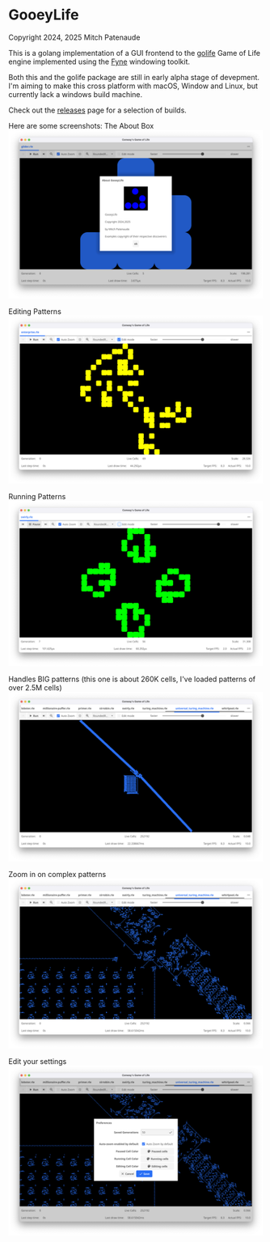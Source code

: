 # GooeyLife

Copyright 2024, 2025 Mitch Patenaude

This is a golang implementation of a GUI frontend to the
[golife](https://github.com/pneumaticdeath/golife) Game of Life engine
implemented using the [Fyne](https://fyne.io/) windowing toolkit.

Both this and the golife package are still in early alpha stage of 
devepment.  I'm aiming to make this cross platform with macOS, Window and
Linux, but currently lack a windows build machine.

Check out the [releases](https://github.com/pneumaticdeath/guiLife/releases) page for a selection of builds.

Here are some screenshots:
The About Box
![About Box](images/AboutBox.png)

Editing Patterns
![Edit Mode](images/EditingMode.png)

Running Patterns
![Running](images/Running.png)

Handles BIG patterns (this one is about 260K cells, I've loaded patterns of over 2.5M cells)
![Big Pattern](images/BigPattern.png)

Zoom in on complex patterns
![Zoomed In](images/BigPatternZoomedIn.png)

Edit your settings
![Settings pane](images/PreferencesPane.png)

